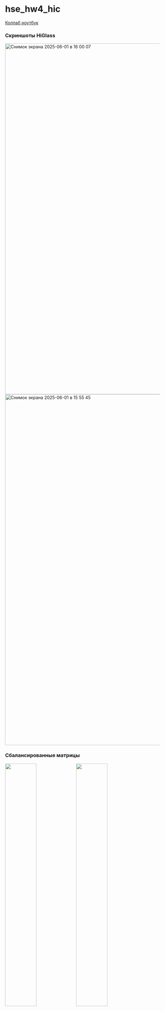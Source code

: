 # hse_hw4_hic

[Коллаб ноутбук](https://colab.research.google.com/drive/1jaBuN00Ibq3hNJOAwYeQ_hwRgd6ekIZW?authuser=2#scrollTo=ZH0mHx_sUTjS)

### Скриншоты HiGlass
<img width="1141" alt="Снимок экрана 2025-06-01 в 16 00 07" src="https://github.com/user-attachments/assets/a279da37-355d-4998-8943-856387cda735" />
<img width="1141" alt="Снимок экрана 2025-06-01 в 15 55 45" src="https://github.com/user-attachments/assets/acea4c09-3ae2-4954-be08-54819395cf48" />



### Сбалансированные матрицы

<p float="left">
  <img src="https://github.com/user-attachments/assets/3b00843b-6532-47f2-95ab-88f5577ce686" width="45%" />
  <img src="https://github.com/user-attachments/assets/2954be70-d5de-4498-8396-ce6d4897b53f" width="45%" />
</p>


### Таблицы *cooler dump*

<img width="1200" alt="Снимок экрана 2025-06-01 в 15 36 31" src="https://github.com/user-attachments/assets/c273b5b8-a9b1-484e-a430-9e9069ad7979" />

<img width="1200" alt="Снимок экрана 2025-06-01 в 15 36 37" src="https://github.com/user-attachments/assets/3f752a28-e0b1-4d5e-b090-c9ad60572882" />

### Таблицы с бинами 

<img width="213" alt="Снимок экрана 2025-06-01 в 15 39 11" src="https://github.com/user-attachments/assets/4c6b249e-4912-4528-8e77-9ffaae5df39c" />
<img width="213" alt="Снимок экрана 2025-06-01 в 15 39 06" src="https://github.com/user-attachments/assets/0a05e740-5f7c-49fa-b936-42285f61eab0" />

### Кривые зависимости число контактов от расстояния для выбранной хромосомы

![Unknown-4](https://github.com/user-attachments/assets/4459ae5b-5c77-435a-889d-5fa0ea271eca)

### Нахождение insulation score и границы тадов для выбранного участка для обоих файлов

| chrom | start     | end       | region | is_bad_bin | log2_insulation_score_50000 | n_valid_pixels_50000 | log2_insulation_score_75000 | n_valid_pixels_75000 | log2_insulation_score_125000 | n_valid_pixels_125000 | boundary_strength_50000 | boundary_strength_75000 | boundary_strength_125000 | is_boundary_50000 | is_boundary_75000 | is_boundary_125000 |
|--------|-----------|-----------|--------|-------------|-------------------------------|------------------------|-------------------------------|------------------------|-------------------------------|------------------------|--------------------------|--------------------------|--------------------------|-------------------|-------------------|---------------------|
| chr1   | 74875000  | 74900000  | chr1   | False       | -0.388939                     | 1.0                    | -0.335290                     | 6.0                    | -0.045276                     | 22.0                   | NaN                      | 1.237026                 | 0.189256                 | False             | True              | False               |
| chr1   | 74900000  | 74925000  | chr1   | False       | -0.108773                     | 1.0                    | -0.207536                     | 6.0                    | 0.022501                      | 22.0                   | NaN                      | NaN                      | NaN                      | False             | False             | False               |
| chr1   | 74925000  | 74950000  | chr1   | False       | -0.255332                     | 1.0                    | 0.060780                      | 6.0                    | 0.362265                      | 22.0                   | 0.146559                 | NaN                      | NaN                      | False             | False             | False               |
| chr1   | 74950000  | 74975000  | chr1   | False       | 0.482001                      | 1.0                    | 0.696801                      | 6.0                    | 0.726826                      | 17.0                   | NaN                      | NaN                      | NaN                      | False             | False             | False               |
| chr1   | 74975000  | 75000000  | chr1   | False       | 1.190109                      | 1.0                    | 0.901736                      | 6.0                    | 1.001950                      | 12.0                   | NaN                      | NaN                      | NaN                      | False             | False             | False               |


| chrom | start     | end       | region | is_bad_bin | log2_insulation_score_50000 | n_valid_pixels_50000 | log2_insulation_score_75000 | n_valid_pixels_75000 | log2_insulation_score_125000 | n_valid_pixels_125000 | boundary_strength_50000 | boundary_strength_75000 | boundary_strength_125000 | is_boundary_50000 | is_boundary_75000 | is_boundary_125000 |
|--------|-----------|-----------|--------|-------------|-------------------------------|------------------------|-------------------------------|------------------------|-------------------------------|------------------------|--------------------------|--------------------------|--------------------------|-------------------|-------------------|---------------------|
| chr1   | 74875000  | 74900000  | chr1   | False       | 0.177880                      | 1.0                    | -0.120521                     | 6.0                    | -0.009733                     | 22.0                   | NaN                      | 0.478515                 | 0.050967                 | False             | True              | False               |
| chr1   | 74900000  | 74925000  | chr1   | False       | 0.086876                      | 1.0                    | 0.003982                      | 6.0                    | 0.129577                      | 22.0                   | NaN                      | NaN                      | NaN                      | False             | False             | False               |
| chr1   | 74925000  | 74950000  | chr1   | False       | 0.041615                      | 1.0                    | 0.166647                      | 6.0                    | 0.316363                      | 22.0                   | 0.136265                 | NaN                      | NaN                      | False             | False             | False               |
| chr1   | 74950000  | 74975000  | chr1   | False       | 0.208833                      | 1.0                    | 0.467165                      | 6.0                    | 0.537672                      | 17.0                   | NaN                      | NaN                      | NaN                      | False             | False             | False               |
| chr1   | 74975000  | 75000000  | chr1   | False       | 0.381413                      | 1.0                    | 0.468778                      | 6.0                    | 0.800926                      | 12.0                   | NaN                      | NaN                      | NaN                      | False             | False             | False               |

##### 1 файл 

![Unknown-5](https://github.com/user-attachments/assets/9f646ae8-7d72-4e54-a79f-b10fd21e4bab)
<img width="943" alt="Снимок экрана 2025-06-01 в 15 27 18" src="https://github.com/user-attachments/assets/492a3bb7-8875-41ed-b5e7-80706aa7464c" />

![Unknown-7](https://github.com/user-attachments/assets/07d75527-3a0d-4685-acf3-fa1712c40748)


##### 2 файл 

![Unknown-8](https://github.com/user-attachments/assets/c465721a-58b9-4f53-8115-b859ffd92206)
<img width="943" alt="Снимок экрана 2025-06-01 в 15 27 46" src="https://github.com/user-attachments/assets/d0785ef8-659c-46ab-846e-3cf0c9bc3e88" />
![Unknown-9](https://github.com/user-attachments/assets/e01555d7-4dfe-42c7-909d-92ce97ae5d02)
![Unknown-10](https://github.com/user-attachments/assets/8cc8eaed-038f-4d25-a64e-6ca47784d806)


2 bed файла с границами ТАДов находятся в files 











